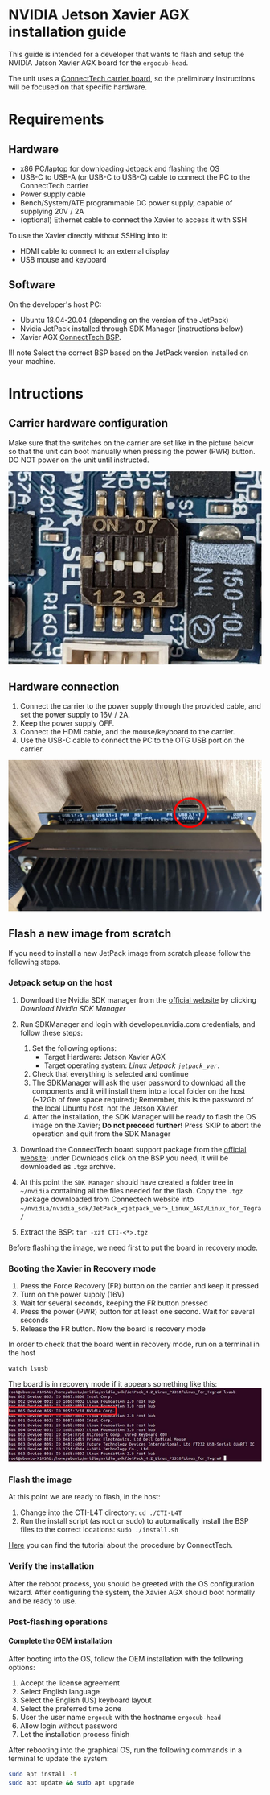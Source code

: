 # NVIDIA Jetson Xavier AGX installation guide

This guide is intended for a developer that wants to flash and setup the NVIDIA Jetson Xavier AGX board for the `ergocub-head`.

The unit uses a [ConnectTech carrier board](https://connecttech.com/product/rogue-carrier-nvidia-jetson-agx-xavier/), so the preliminary instructions will be focused on that specific hardware.

# Requirements

## Hardware
- x86 PC/laptop for downloading Jetpack and flashing the OS
- USB-C to USB-A (or USB-C to USB-C) cable to connect the PC to the ConnectTech carrier
- Power supply cable
- Bench/System/ATE programmable DC power supply, capable of supplying 20V / 2A
- (optional) Ethernet cable to connect the Xavier to access it with SSH

To use the Xavier directly without SSHing into it:
- HDMI cable to connect to an external display
- USB mouse and keyboard

## Software
On the developer's host PC:

- Ubuntu 18.04-20.04 (depending on the version of the JetPack)
- Nvidia JetPack installed through SDK Manager (instructions below)
- Xavier AGX [ConnectTech BSP](https://connecttech.com/product/rogue-carrier-nvidia-jetson-agx-xavier/). 

!!! note
    Select the correct BSP based on the JetPack version installed on your machine.

# Intructions

## Carrier hardware configuration
Make sure that the switches on the carrier are set like in the picture below so that the unit can boot manually when pressing the power (PWR) button. DO NOT power on the unit until instructed.

![](./../img/switches.jpg)

## Hardware connection
1. Connect the carrier to the power supply through the provided cable, and set the power supply to 16V / 2A.
2. Keep the power supply OFF.
3. Connect the HDMI cable, and the mouse/keyboard to the carrier.
4. Use the USB-C cable to connect the PC to the OTG USB port on the carrier.

![](./../img/usbotg.jpg)

## Flash a new image from scratch

If you need to install a new JetPack image from scratch please follow the following steps.


### Jetpack setup on the host
1. Download the Nvidia SDK manager from the [official website](https://developer.nvidia.com/embedded/jetpack) by clicking *Download Nvidia SDK Manager*

2. Run SDKManager and login with developer.nvidia.com credentials, and follow these steps:
   1. Set the following options:
      - Target Hardware: Jetson Xavier AGX
      - Target operating system: *Linux Jetpack `jetpack_ver`*.
   2. Check that everything is selected and continue
   3. The SDKManager will ask the user password to download all the components and it will install them into a local folder on the host (~12Gb of free space required); Remember, this is the password of the local Ubuntu host, not the Jetson Xavier.
   4. After the installation, the SDK Manager will be ready to flash the OS image on the Xavier; **Do not preceed further!** Press SKIP to abort the operation and quit from the SDK Manager
3. Download the ConnectTech board support package from the [official website](https://connecttech.com/product/rogue-carrier-nvidia-jetson-agx-xavier/): under Downloads click on the BSP you need, it will be downloaded as `.tgz` archive.
4. At this point the `SDK Manager` should have created a folder tree in `~/nvidia` containing all the files needed for the flash. Copy the `.tgz` package downloaded from Connectech website into `~/nvidia/nvidia_sdk/JetPack_<jetpack_ver>_Linux_AGX/Linux_for_Tegra/`
5. Extract the BSP: `tar -xzf CTI-<*>.tgz`

Before flashing the image, we need first to put the board in recovery mode.


### Booting the Xavier in Recovery mode

1. Press the Force Recovery (FR) button on the carrier and keep it pressed
2. Turn on the power supply (16V)
3. Wait for several seconds, keeping the FR button pressed
4. Press the power (PWR) button for at least one second. Wait for several seconds
5. Release the FR button. Now the board is recovery mode

In order to check that the board went in recovery mode, run on a terminal in the host

```bash
watch lsusb
```

The board is in recovery mode if it appears something like this:
![](./../img/lsusb.png)

### Flash the image

At this point we are ready to flash, in the host:

1. Change into the CTI-L4T directory: `cd ./CTI-L4T`
2. Run the install script (as root or sudo) to automatically install the BSP files to the correct locations: `sudo ./install.sh`

[Here](https://connecttech.com/resource-center/kdb373/) you can find the tutorial about the procedure by ConnectTech.


### Verify the installation
After the reboot process, you should be greeted with the OS configuration wizard.
After configuring the system, the Xavier AGX should boot normally and be ready to use.

### Post-flashing operations

#### Complete the OEM installation
After booting into the OS, follow the OEM installation with the following options:

1. Accept the license agreement
2. Select English language
3. Select the English (US) keyboard layout
4. Select the preferred time zone
5. User the user name `ergocub` with the hostname `ergocub-head`
6. Allow login without password
7. Let the installation process finish

After rebooting into the graphical OS, run the following commands in a terminal to update the system:

```bash
sudo apt install -f
sudo apt update && sudo apt upgrade
```